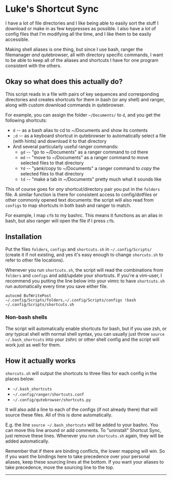 # Luke's Shortcut Sync

I have a lot of file directories and I like being able to easily sort the stuff I download or make in as few keypresses as possible.
I also have a lot of config files that I'm modifying all the time, and I like them to be easily accessible.

Making shell aliases is one thing, but since I use bash, ranger the filemanager *and*  qutebrowser, all with directory specific commands, I want to be able to keep all of the aliases and shortcuts I have for one program consistent with the others.

## Okay so what does this actually do?

This script reads in a file with pairs of key sequences and corresponding directories and creates shortcuts for them in bash (or any shell) and ranger, along with custom download commands in qutebrowser.

For example, you can assign the folder `~/Documents/` to `d`, and you get the following shortcuts:

+ `d` -- as a bash alias to cd to ~/Documents and show its contents
+ `;d` -- as a keyboard shortcut in qutebrowser to automatically select a file (with hints) and download it to that directory
+ And several particularly useful ranger commands:
	+ `gd` -- "go to ~/Documents" as a ranger command to cd there
	+ `md` -- "move to ~/Documents" as a ranger command to move selected files to that directory
	+ `Yd` -- "yank/copy to ~/Documents" a ranger command to *copy* the selected files to that directory
	+ `td` -- "make a tab in ~/Documents" pretty much what it sounds like

This of course goes for *any* shortcut/directory pair you put in the `folders` file.
A similar function is there for consistent access to config/dotfiles or other commonly opened text documents: the script will also read from `configs` to map shortcuts in both bash and ranger to match.

For example, I map `cfb` to my bashrc. This means it functions as an alias in bash, but also ranger will open the file if I press `cfb`.

## Installation

Put the files `folders`, `configs` and `shortcuts.sh` in `~/.config/Scripts/` (create it if not existing, and yes it's easy enough to change `shorcuts.sh` to refer to other file locations).

Whenever you run `shortcuts.sh`, the script will read the combinations from `folders` and `configs` and add/update your shortcuts. If you're a vim-user, I recommend you putting the line below into your vimrc to have `shortcuts.sh` run automatically every time you save either file.

```vim
autocmd BufWritePost ~/.config/Scripts/folders,~/.config/Scripts/configs !bash ~/.config/Scripts/shortcuts.sh
```

### Non-bash shells

The script will automatically enable shortcuts for bash, but if you use zsh, or *any* typical shell with normal shell syntax, you can usually just throw `source ~/.bash_shortcuts` into your zshrc or other shell config and the script will work just as well for them.

## How it actually works

`shorcuts.sh` will output the shortcuts to three files for each config in the places below:

+ `~/.bash_shortcuts`
+ `~/.config/ranger/shortcuts.conf`
+ `~/.config/qutebrowser/shortcuts.py`

It will also add a line to each of the configs (if not already there) that will source these files. All of this is done automatically.

E.g. the line `source ~/.bash_shortcuts` will be added to your bashrc. You can move this line around or add comments. To "uninstall" Shortcut Sync, just remove these lines. Whenever you run `shortcuts.sh` again, they will be added automatically.

Remember that if there are binding conflicts, the lower mapping will win. So if you want the bindings here to take precedence over your personal aliases, keep these sourcing lines at the bottom. If you want your aliases to take precedence, move the sourcing line to the top.

---
